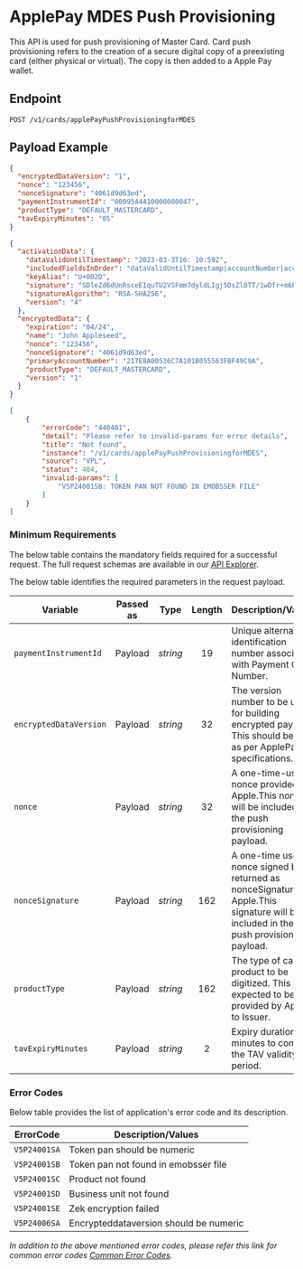 # ApplePay MDES Push Provisioning

This API is used for push provisioning of Master Card. Card push provisioning refers to the creation of a secure digital copy of a preexisting card (either physical or virtual). The copy is then added to a Apple Pay wallet.

## Endpoint

`POST /v1/cards/applePayPushProvisioningforMDES`

## Payload Example

<!--
type: tab
titles: Request, Response, Error
-->

```json
{
  "encryptedDataVersion": "1",
  "nonce": "123456",
  "nonceSignature": "4061d9d63ed",
  "paymentInstrumentId": "0009544410000000047",
  "productType": "DEFAULT_MASTERCARD",
  "tavExpiryMinutes": "05"
}
```

<!--
type: tab
-->

```json
{
  "activationData": {
    "dataValidUntilTimestamp": "2023-03-3T16: 10:59Z",
    "includedFieldsInOrder": "dataValidUntilTimestamp|accountNumber|accountExpiry",
    "keyAlias": "U+002D",
    "signature": "SDleZd6dUnRsceEIquTU2VSFmm7dyldLIgj5DsZl0TT/1wDfr+m6EhKFuXjc0SoX20dkK/UF0bHJ4l3kqdTIWWSTqqAH86HJQ2bWVAN/bIWXVtnvrEHjaLF0XQ+yxiCibg6BjNsh+cjBVNmGPrMP4rlIvJui2LuXyyJYeQVMzP1DrBtEXUNGTYUI6VDrO4EZrJYN7vOleI0P1DsTFd3I3s/E9ei6XwJ6gRJJLva9qtkjgFRCETfYkxOLLGM41u5cfoGeBEUITnKE0fJyz+KKq4EZSVW/41Dfiu+CfcAM71PeBkeD7na6H5pDyNEmZuUqU836DjfbdBtPStYaletO+A==",
    "signatureAlgorithm": "RSA-SHA256",
    "version": "4"
  },
  "encryptedData": {
    "expiration": "04/24",
    "name": "John Appleseed",
    "nonce": "123456",
    "nonceSignature": "4061d9d63ed",
    "primaryAccountNumber": "217E8A00536C7A101B055563FBF49C9A",
    "productType": "DEFAULT_MASTERCARD",
    "version": "1"
  }
}
```

<!--
type: tab
-->

```json
[
    {
        "errorCode": "440401",
        "detail": "Please refer to invalid-params for error details",
        "title": "Not found",
        "instance": "/v1/cards/applePayPushProvisioningforMDES",
        "source": "VPL",
        "status": 404,
        "invalid-params": [
            "V5P24001SB: TOKEN PAN NOT FOUND IN EMOBSSER FILE"
        ]
    }
]
```

<!-- type: tab-end -->

### Minimum Requirements

The below table contains the mandatory fields required for a successful request. The full request schemas are available in our [API Explorer](../api/?type=post&path/v1/cards/applePayPushProvisioningforMDES).

The below table identifies the required parameters in the request payload.

| Variable | Passed as | Type | Length | Description/Values |
| -------- | :-------: | :--: | :------------: | ------------------ |
| `paymentInstrumentId` | Payload | *string* | 19 | Unique alternate identification number associated with Payment Card Number. |
| `encryptedDataVersion` | Payload | *string* | 32 | The version number to be used for building encrypted payload. This should be '1' as per ApplePay specifications. |
| `nonce` | Payload | *string* | 32 | A one-time-use nonce provided by Apple.This nonce will be included in the push provisioning payload. |
| `nonceSignature` | Payload | *string* | 162 | A one-time use nonce signed by SE returned as nonceSignature by Apple.This signature will be included in the push provisioning payload. |
| `productType` | Payload | *string* | 162 | The type of card product to be digitized. This is expected to be provided by Apple to Issuer. |
| `tavExpiryMinutes` | Payload | *string* | 2 | Expiry duration in minutes to compute the TAV validity period. |


### Error Codes

Below table provides the list of application's error code and its description.

| ErrorCode |  Description/Values |
| --------  | ------------------ |
| `V5P24001SA` | Token pan should be numeric |
| `V5P24001SB` | Token pan not found in emobsser file |
| `V5P24001SC` | Product not found |
| `V5P24001SD` | Business unit not found |
| `V5P24001SE` | Zek encryption failed |
| `V5P24006SA` | Encrypteddataversion should be numeric |

*In addition to the above mentioned error codes, please refer this link for common error codes [Common Error Codes](?path=docs/Common_Error_Code.md).*
